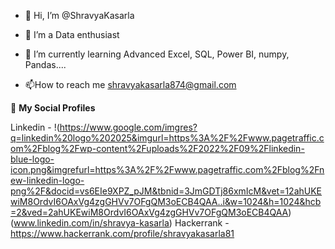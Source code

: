 - 👋 Hi, I’m @ShravyaKasarla
- 👀 I’m a Data enthusiast
- 🌱 I’m currently learning Advanced Excel, SQL, Power BI, numpy, Pandas....

  
- 📫How to reach me shravyakasarla874@gmail.com

🔗 **My Social Profiles**

Linkedin - !(https://www.google.com/imgres?q=linkedin%20logo%202025&imgurl=https%3A%2F%2Fwww.pagetraffic.com%2Fblog%2Fwp-content%2Fuploads%2F2022%2F09%2Flinkedin-blue-logo-icon.png&imgrefurl=https%3A%2F%2Fwww.pagetraffic.com%2Fblog%2Fnew-linkedin-logo-png%2F&docid=vs6EIe9XPZ_pJM&tbnid=3JmGDTj86xmIcM&vet=12ahUKEwiM8OrdvI6OAxVg4zgGHVv7OFgQM3oECB4QAA..i&w=1024&h=1024&hcb=2&ved=2ahUKEwiM8OrdvI6OAxVg4zgGHVv7OFgQM3oECB4QAA)(www.linkedin.com/in/shravya-kasarla)
Hackerrank - https://www.hackerrank.com/profile/shravyakasarla81


  
<!---
ShravyaKasarla/ShravyaKasarla is a ✨ special ✨ repository because its `README.md` (this file) appears on your GitHub profile.
You can click the Preview link to take a look at your changes.
--->
